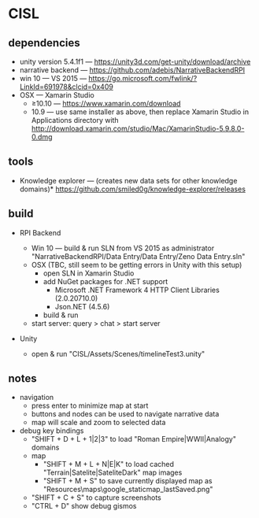 # CISL

## dependencies
* unity version 5.4.1f1 — https://unity3d.com/get-unity/download/archive
* narrative backend — https://github.com/adebis/NarrativeBackendRPI
* win 10 — VS 2015 — https://go.microsoft.com/fwlink/?LinkId=691978&clcid=0x409
* OSX — Xamarin Studio
  * ≥10.10  — https://www.xamarin.com/download
  * 10.9 — use same installer as above, then replace Xamarin Studio in Applications directory with http://download.xamarin.com/studio/Mac/XamarinStudio-5.9.8.0-0.dmg

## tools
* Knowledge explorer — (creates new data sets for other knowledge domains)* https://github.com/smiled0g/knowledge-explorer/releases

## build

* RPI Backend
  * Win 10 — build & run SLN from VS 2015 as administrator "NarrativeBackendRPI/Data Entry/Data Entry/Zeno Data Entry.sln"
  * OSX (TBC, still seem to be getting errors in Unity with this setup)
    * open SLN in Xamarin Studio
    * add NuGet packages for .NET support
      * Microsoft .NET Framework 4 HTTP Client Libraries (2.0.20710.0)
      * Json.NET (4.5.6)
    * build & run
  * start server: query > chat > start server

* Unity
  * open & run "CISL/Assets/Scenes/timelineTest3.unity"

## notes
* navigation
  * press enter to minimize map at start
  * buttons and nodes can be used to navigate narrative data
  * map will scale and zoom to selected data
* debug key bindings
  * "SHIFT + D + L + 1|2|3" to load "Roman Empire|WWII|Analogy" domains
  * map
    * "SHIFT + M + L + N|E|K" to load cached "Terrain|Satelite|SateliteDark" map images
    * "SHIFT + M + S" to save currently displayed map as "Resources\maps\google_staticmap_lastSaved.png"
  * "SHIFT + C + S" to capture screenshots
  * "CTRL + D" show debug gismos
